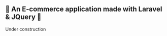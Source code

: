 ## :construction: An E-commerce application made with Laravel & JQuery :construction:
Under construction
